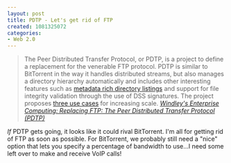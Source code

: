 ```yaml
--- 
layout: post
title: PDTP - Let's get rid of FTP
created: 1081325072
categories: 
- Web 2.0
---
```

<blockquote>
The Peer Distributed Transfer Protocol, or PDTP, is a project to define a replacement for the venerable FTP protocol.  PDTP is similar to BitTorrent in the way it handles distributed streams, but also manages a directory hierarchy automatically and includes other interesting features such as <a href="http://pdtp.org/static/rdl.html">metadata rich directory listings</a> and support for file integrity validation through the use of DSS signatures.  The project proposes <a href="http://pdtp.org/static/networks.html">three use cases</a> for increasing scale.
<cite><a href="http://www.windley.com/">Windley's Enterprise Computing: Replacing FTP: The Peer Distributed Transfer Protocol (PDTP)</a></cite></blockquote>

<p><em>If</em> PDTP gets going, it looks like it could rival BitTorrent. I'm all for getting rid of FTP as soon as possible. For BitTorrent, we probably still need a "nice" option that lets you specify a percentage of bandwidth to use…I need some left over to make and receive VoIP calls!</p>
